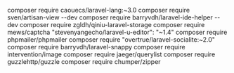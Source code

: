 composer require caouecs/laravel-lang:~3.0
composer require sven/artisan-view --dev
composer require barryvdh/laravel-ide-helper --dev
composer require zgldh/qiniu-laravel-storage
composer require mews/captcha
"stevenyangecho/laravel-u-editor": "~1.4"
composer require phpmailer/phpmailer
composer require "overtrue/laravel-socialite:~2.0"
composer require barryvdh/laravel-snappy
composer require intervention/image
composer require jaeger/querylist
composer require guzzlehttp/guzzle
composer require chumper/zipper